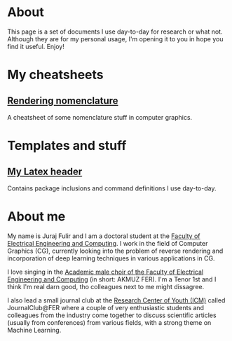 # About
This page is a set of documents I use day-to-day for research or what not. Although they are for my personal usage, I'm opening it to you in hope you find it useful. Enjoy!

# My cheatsheets

## <a class="header-link" href="./pages/rendering_nomenclature.md">Rendering nomenclature</a>
A cheatsheet of some nomenclature stuff in computer graphics.

# Templates and stuff

## <a class="header-link" href="./assets/files/latex_header.tex">My Latex header </a>
Contains package inclusions and command definitions I use day-to-day.

# About me
My name is Juraj Fulir and I am a doctoral student at the [Faculty of Electrical Engineering and Computing](https://www.fer.unizg.hr/en). I work in the field of Computer Graphics (CG), currently looking into the problem of reverse rendering and incorporation of deep learning techniques in various applications in CG.

I love singing in the [Academic male choir of the Faculty of Electrical Engineering and Computing](https://akmuz.fer.hr/akmuz/home) (in short: AKMUZ FER). I'm a Tenor 1st and I think I'm real darn good, tho colleagues next to me might dissagree.

I also lead a small journal club at the [Research Center of Youth (ICM)](http://icm.hr/) called JournalClub@FER where a couple of very enthusiastic students and colleagues from the industry come together to discuss scientific articles (usually from conferences) from various fields, with a strong theme on Machine Learning.

